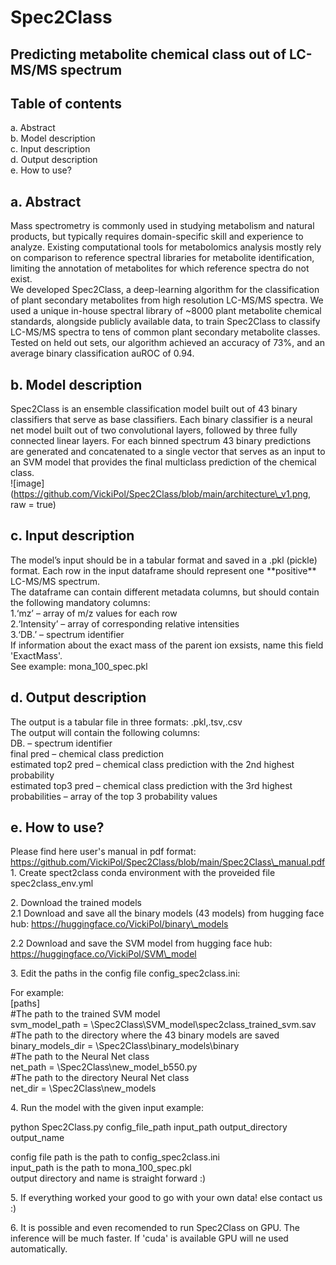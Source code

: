Spec2Class
==========

Predicting metabolite chemical class out of LC-MS/MS spectrum
-------------------------------------------------------------

Table of contents
-----------------

a. Abstract  
b. Model description  
c. Input description  
d. Output description  
e. How to use?  
  

a. Abstract
-----------

Mass spectrometry is commonly used in studying metabolism and natural products, but typically requires domain-specific skill and experience to analyze. Existing computational tools for metabolomics analysis mostly rely on comparison to reference spectral libraries for metabolite identification, limiting the annotation of metabolites for which reference spectra do not exist.  
We developed Spec2Class, a deep-learning algorithm for the classification of plant secondary metabolites from high resolution LC-MS/MS spectra. We used a unique in-house spectral library of ~8000 plant metabolite chemical standards, alongside publicly available data, to train Spec2Class to classify LC-MS/MS spectra to tens of common plant secondary metabolite classes. Tested on held out sets, our algorithm achieved an accuracy of 73%, and an average binary classification auROC of 0.94.

b. Model description
--------------------

Spec2Class is an ensemble classification model built out of 43 binary classifiers that serve as base classifiers. Each binary classifier is a neural net model built out of two convolutional layers, followed by three fully connected linear layers. For each binned spectrum 43 binary predictions are generated and concatenated to a single vector that serves as an input to an SVM model that provides the final multiclass prediction of the chemical class.  
!\[image\](https://github.com/VickiPol/Spec2Class/blob/main/architecture\_v1.png, raw = true)

c. Input description
--------------------

The model’s input should be in a tabular format and saved in a .pkl (pickle) format. Each row in the input dataframe should represent one \*\*positive\*\* LC-MS/MS spectrum.  
The dataframe can contain different metadata columns, but should contain the following mandatory columns:  
1.‘mz’ – array of m/z values for each row  
2.‘Intensity’ – array of corresponding relative intensities  
3.‘DB.’ – spectrum identifier  
If information about the exact mass of the parent ion exsists, name this field 'ExactMass'.  
See example: mona\_100\_spec.pkl  

d. Output description
---------------------

The output is a tabular file in three formats: .pkl,.tsv,.csv  
The output will contain the following columns:  
DB. – spectrum identifier  
final pred – chemical class prediction  
estimated top2 pred – chemical class prediction with the 2nd highest probability  
estimated top3 pred – chemical class prediction with the 3rd highest  
probabilities – array of the top 3 probability values  

e. How to use?
--------------

Please find here user's manual in pdf format: https://github.com/VickiPol/Spec2Class/blob/main/Spec2Class\_manual.pdf  
1\. Create spect2class conda environment with the proveided file spec2class\_env.yml  
  
2\. Download the trained models  
2.1 Download and save all the binary models (43 models) from hugging face hub: https://huggingface.co/VickiPol/binary\_models  
  
2.2 Download and save the SVM model from hugging face hub: https://huggingface.co/VickiPol/SVM\_model  
  
3\. Edit the paths in the config file config\_spec2class.ini:  
  
For example:  
\[paths\]  
#The path to the trained SVM model  
svm\_model\_path = \\Spec2Class\\SVM\_model\\spec2class\_trained\_svm.sav  
#The path to the directory where the 43 binary models are saved  
binary\_models\_dir = \\Spec2Class\\binary\_models\\binary  
#The path to the Neural Net class  
net\_path = \\Spec2Class\\new\_model\_b550.py  
#The path to the directory Neural Net class  
net\_dir = \\Spec2Class\\new\_models  
  
4\. Run the model with the given input example:  
  
python Spec2Class.py config\_file\_path input\_path output\_directory output\_name  
  
config file path is the path to config\_spec2class.ini  
input\_path is the path to mona\_100\_spec.pkl  
output directory and name is straight forward :)  
  
5\. If everything worked your good to go with your own data! else contact us :)  
  
6\. It is possible and even recomended to run Spec2Class on GPU. The inference will be much faster. If 'cuda' is available GPU will ne used automatically.
